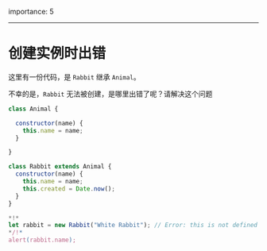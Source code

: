 importance: 5

---

# 创建实例时出错

这里有一份代码，是 `Rabbit` 继承 `Animal`。

不幸的是，`Rabbit` 无法被创建，是哪里出错了呢？请解决这个问题

```js run
class Animal {

  constructor(name) {
    this.name = name;
  }

}

class Rabbit extends Animal {
  constructor(name) {  
    this.name = name;
    this.created = Date.now();
  }
}

*!*
let rabbit = new Rabbit("White Rabbit"); // Error: this is not defined
*/!*
alert(rabbit.name);
```


